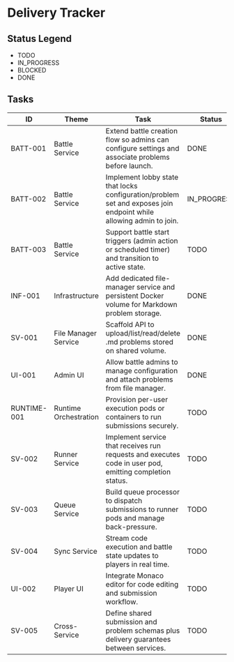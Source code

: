 # Delivery Tracker

## Status Legend

- TODO
- IN_PROGRESS
- BLOCKED
- DONE

## Tasks

| ID          | Theme                 | Task                                                                                                               | Status      | Notes                                                                           |
| ----------- | --------------------- | ------------------------------------------------------------------------------------------------------------------ | ----------- | ------------------------------------------------------------------------------- |
| BATT-001    | Battle Service        | Extend battle creation flow so admins can configure settings and associate problems before launch.                 | DONE        | Depends on problem manager API.                                                 |
| BATT-002    | Battle Service        | Implement lobby state that locks configuration/problem set and exposes join endpoint while allowing admin to join. | IN_PROGRESS | Requires state machine update and event triggers.                               |
| BATT-003    | Battle Service        | Support battle start triggers (admin action or scheduled timer) and transition to active state.                    | TODO        | Requires integration with queue bootstrap.                                      |
| INF-001     | Infrastructure        | Add dedicated file-manager service and persistent Docker volume for Markdown problem storage.                      | DONE        | Update docker-compose and environment docs.                                     |
| SV-001      | File Manager Service  | Scaffold API to upload/list/read/delete .md problems stored on shared volume.                                      | DONE        | Admin-guarded CRUD with validation, hashing, and tests.                         |
| UI-001      | Admin UI              | Allow battle admins to manage configuration and attach problems from file manager.                                 | DONE        | Tabs for basics/advanced/problems wired to admin config page.                   |
| RUNTIME-001 | Runtime Orchestration | Provision per-user execution pods or containers to run submissions securely.                                       | TODO        | Decide on container runtime strategy.                                           |
| SV-002      | Runner Service        | Implement service that receives run requests and executes code in user pod, emitting completion status.            | TODO        | Needs messaging contract with queue and sync services.                          |
| SV-003      | Queue Service         | Build queue processor to dispatch submissions to runner pods and manage back-pressure.                             | TODO        | Define queue storage (Redis, NATS, etc.).                                       |
| SV-004      | Sync Service          | Stream code execution and battle state updates to players in real time.                                            | TODO        | Likely WebSocket or SSE gateway.                                                |
| UI-002      | Player UI             | Integrate Monaco editor for code editing and submission workflow.                                                  | TODO        | Replace current editor components.                                              |
| SV-005      | Cross-Service         | Define shared submission and problem schemas plus delivery guarantees between services.                            | TODO        | Needed for queue, runner, sync alignment.                                       |

